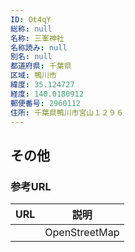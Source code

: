 ```yaml
---
ID: Ot4qY
総称: null
名称: 三峯神社
名称読み: null
別名: null
都道府県: 千葉県
区域: 鴨川市
緯度: 35.124727
経度: 140.0180912
郵便番号: 2960112
住所: 千葉県鴨川市宮山１２９６
---
```


## その他

### 参考URL

| URL | 説明          |
| --- | ------------- |
|     | OpenStreetMap |
